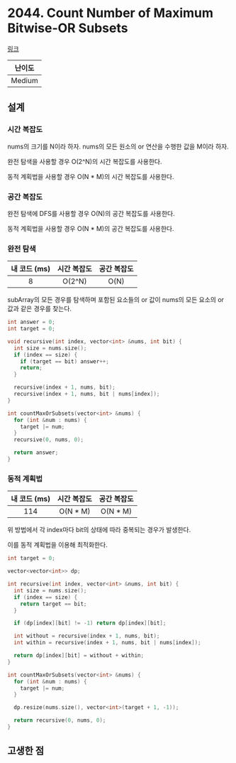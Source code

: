 # 2044. Count Number of Maximum Bitwise-OR Subsets

[링크](https://leetcode.com/problems/count-number-of-maximum-bitwise-or-subsets/description/)

| 난이도 |
| :----: |
| Medium |

## 설계

### 시간 복잡도

nums의 크기를 N이라 하자. nums의 모든 원소의 or 연산을 수행한 값을 M이라 하자.

완전 탐색을 사용할 경우 O(2^N)의 시간 복잡도를 사용한다.

동적 계획법을 사용할 경우 O(N \* M)의 시간 복잡도를 사용한다.

### 공간 복잡도

완전 탐색에 DFS를 사용할 경우 O(N)의 공간 복잡도를 사용한다.

동적 계획법을 사용할 경우 O(N \* M)의 공간 복잡도를 사용한다.

### 완전 탐색

| 내 코드 (ms) | 시간 복잡도 | 공간 복잡도 |
| :----------: | :---------: | :---------: |
|      8       |   O(2^N)    |    O(N)     |

subArray의 모든 경우를 탐색하며 포함된 요소들의 or 값이 nums의 모든 요소의 or 값과 같은 경우를 찾는다.

```cpp
int answer = 0;
int target = 0;

void recursive(int index, vector<int> &nums, int bit) {
  int size = nums.size();
  if (index == size) {
    if (target == bit) answer++;
    return;
  }

  recursive(index + 1, nums, bit);
  recursive(index + 1, nums, bit | nums[index]);
}

int countMaxOrSubsets(vector<int> &nums) {
  for (int &num : nums) {
    target |= num;
  }
  recursive(0, nums, 0);

  return answer;
}
```

### 동적 계획법

| 내 코드 (ms) | 시간 복잡도 | 공간 복잡도 |
| :----------: | :---------: | :---------: |
|     114      |  O(N \* M)  |  O(N \* M)  |

위 방법에서 각 index마다 bit의 상태에 따라 중복되는 경우가 발생한다.

이를 동적 계획법을 이용해 최적화한다.

```cpp
int target = 0;

vector<vector<int>> dp;

int recursive(int index, vector<int> &nums, int bit) {
  int size = nums.size();
  if (index == size) {
    return target == bit;
  }

  if (dp[index][bit] != -1) return dp[index][bit];

  int without = recursive(index + 1, nums, bit);
  int within = recursive(index + 1, nums, bit | nums[index]);

  return dp[index][bit] = without + within;
}

int countMaxOrSubsets(vector<int> &nums) {
  for (int &num : nums) {
    target |= num;
  }

  dp.resize(nums.size(), vector<int>(target + 1, -1));

  return recursive(0, nums, 0);
}
```

## 고생한 점
